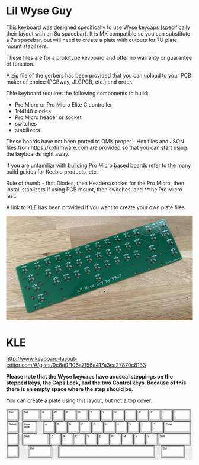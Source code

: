 # Lil Wyse Guy

This keyboard was designed specifically to use Wyse keycaps (specifically their layout with an 8u spacebar). It is MX compatible so you can substitute a 7u spacebar, but will need to create a plate with cutouts for 7U plate mount stabilzers.

These files are for a prototype keyboard and offer no warranty or guarantee of function.

A zip file of the gerbers has been provided that you can upload to your PCB maker of choice (PCBway, JLCPCB, etc.) and order.

Thie keyboard requires the following components to build:
* Pro Micro or Pro Micro Elite C controller
* 1N4148 diodes
* Pro Micro header or socket
* switches
* stabilizers

These boards have not been ported to QMK proper - Hex files and JSON files from https://kbfirmware.com are provided so that you can start using the keyboards right away.

If you are unfamiliar with building Pro Micro based boards refer to the many build guides for Keebio products, etc. 

Rule of thumb - first Diodes, then Headers/socket for the Pro Micro, then install stabilzers if using PCB mount, then switches, and **the Pro Micro last.

A link to KLE has been provided if you want to create your own plate files.

![PCB](lwg_pcb.jpeg)

# KLE
http://www.keyboard-layout-editor.com/#/gists/0c8a0f106a7f56a417a3ea27870c8133

**Please note that the Wyse keycaps have unusual steppings on the stepped keys, the Caps Lock, and the two Control keys. Because of this there is an empty space where the step should be.**

You can create a plate using this layout, but not a top cover.

![Layout](lilwyseguy.png)
